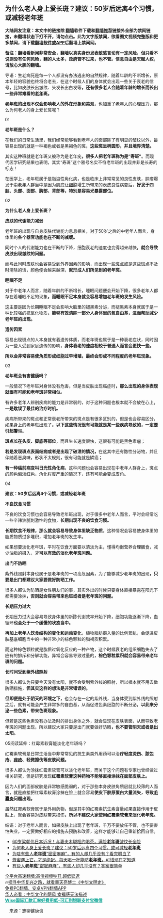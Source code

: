  <!-- 面包屑导航 --> <h2>为什么老人身上爱长斑？建议：50岁后远离4个习惯，或减轻老年斑</h2> <p class="notice"><b>大陆网友注意：本文中的链接除 <a href="https://github.com/bannedbook/fanqiang" >翻墙</a>软件下载和<a href="https://github.com/killgcd/justmysocks/blob/master/README.md">翻墙推荐</a>链接外全部为禁网链接，未翻墙状态下打不开，请勿点击。此为文字版禁闻，欲看图文视频完整版和更多禁闻，请下载<a href="https://github.com/bannedbook/fanqiang">翻墙软件或APP</a>后翻墙上禁闻网。</p><p>备注：翻墙看新闻非常安全，翻墙以真实身份发表敏感言论有一定风险，但只看不说则没有任何风险，翻的人太多，政府管不过来，也不管。信息自由是天赋人权，请放心大胆的翻墙。</b></p>  <div class="entry"> <p>导语：生老病死是每一个人都没有办法逃出的自然规律，随着年龄的不断增长，原本年轻的容貌也终将会老去，在这个时候人们的身体就会出现一些关于衰老的信号，比如皮肤长出皱纹、头发长出白发等<strong>，还有很多老人会随着年龄的增长而长出一些非常难看的<a href="https://www.bannedbook.org/bnews/tag/%E8%80%81%E5%B9%B4/" class="st_tag internal_tag" rel="tag" title="标签 老年 下的日志">老年</a>斑。</strong></p> <p><strong><a href="https://www.bannedbook.org/bnews/tag/%e8%80%81%e5%b9%b4%e6%96%91/" class="st_tag internal_tag" rel="tag" title="标签 老年斑 下的日志">老年斑</a>的出现不仅会影响老人的外在形象和美观</strong>，也加重了<a href="https://www.bannedbook.org/bnews/tag/%E8%80%81%E5%B9%B4%E4%BA%BA/" class="st_tag internal_tag" rel="tag" title="标签 老年人 下的日志">老年人</a>的心理压力，那么为何老人的身上爱长斑呢？</p> <p>01</p> <p><strong>老年斑是什么？</strong></p> <p>在我们的日常生活里，我们经常能够看到老年人的面部除了有明显的皱纹以外，最容易出现的就是一种褐色或者是黑褐色的斑，<strong>这些斑呈椭圆形，并且境界清楚。</strong></p> <p>其实这种班就是老年斑又被称为是老年疣<strong>，很多人把老年斑称为是“寿斑”</strong>。而现代医学研究结果也表明，其实“寿斑”这个雅号名实不符老年斑的出现并非是长寿的标志！</p> <p>在医学上，老年斑属于是脂溢性角化病，也是临床上非常常见的良性皮肤，肿瘤爆发于<a href="https://www.bannedbook.org/bnews/tag/%E4%B8%AD%E8%80%81%E5%B9%B4/" class="st_tag internal_tag" rel="tag" title="标签 中老年 下的日志">中老年</a>人群当中是因为肌底让<a href="https://www.bannedbook.org/bnews/tag/%E7%BB%86%E8%83%9E/" class="st_tag internal_tag" rel="tag" title="标签 细胞 下的日志">细胞</a>增生所带来的表皮良性病变后，<strong>好发于四肢、头部、面部、胸部、背部等，特别是容易光暴露部位。</strong></p> <p>02</p> <p><strong>为什么老人身上爱长斑？</strong></p> <p><strong>皮肤的代谢能力减弱</strong></p> <p>老年斑的出现与自身皮肤代谢能力息息相关，对于50岁之后的中老年人而言，身体里的<strong>各个器官功能也在不断的减缓。</strong></p> <p>同时个人的代谢能力也在不断的下降，细胞衰老的速度也变得越来越快<strong>，就会导致皮肤出现皱纹的问题。</strong></p> <p>而与此同时皮肤也会容易受到外界因素的影响，而出现一些<a href="https://www.bannedbook.org/bnews/tag/%E6%96%91%E7%82%B9/" class="st_tag internal_tag" rel="tag" title="标签 斑点 下的日志">斑点</a>或是这些斑点不及时清除的话，颜色便会越来越深，<strong>就形成人们所见到的老年斑。</strong></p>  <p><strong>睡眠不足</strong></p> <p>对于中老年人而言，随着年龄的不断增长，睡眠问题便会开始下降，很多老年人都存在着睡眠不足的现象<strong>，而睡眠不足本身就会容易增加老年斑的发生风险。</strong></p> <p>这主要是因为长期睡眠不足会影响大脑里的褪黑素分泌，而褪黑素本身就属于是一种比较强的抗氧化物质<strong>，能够有效清除一部分人身体里的氧自由基，进而帮助减少老年斑的出现。</strong></p> <p><strong>遗传因素</strong></p> <p>容易出现斑点的人本身就有着遗传体质，而老年斑也属于是一种衰老症状，同时因为一些人受到家庭遗传的影响，<strong>身体衰老的速度相较于普通人而言会更快一些。</strong></p> <p><strong>所以会非常容易使角质形成细胞过早增殖，最终会形成不同程度的老年斑现象。</strong></p> <p>03</p> <p><strong>老年斑会有害健康吗？</strong></p> <p>一般情况下老年斑对身体没有危害，但是当皮肤出现癌症时<strong>，那么出现的身体表现就很有可能和老年斑非常相似。</strong></p> <p>有许多老年人辨别疾病的能力是非常弱的，对于这种问题也根本就不会放在心上<strong>，一是耽误了最佳的治疗时机。</strong></p> <p>疾病所带来的斑点和正常衰老所带来的斑点是有很多区别的，但是也会容易区分，如果身上的老年斑出现了<strong>，以下这些情况很有可能就是某一些疾病导致的，一定要引起警</strong>惕。</p> <p><strong>斑点长在头皮、脚底等部位</strong>，而且生长速度很快，这很有可能是黑色素瘤；</p> <p><strong>若是发现斑点表面结痂或者是出现了破溃的情况，</strong>在这其中还有脓性分泌物，并且伴随着恶臭味，形状不太规则，很有可能就是鳞癌；</p>  <p><strong>有一种癌前病变叫日光性角化病</strong>，这种问题也会容易出现在中老年人群身上，斑点的颜色偏淡红色，角化程度严重的情况下，还有可能会变成皮角。</p> <p>04</p> <p><strong>建议：50岁后远离4个习惯，或减轻老年斑</strong></p> <p><strong>不良<a href="https://www.bannedbook.org/bnews/tag/%e9%a5%ae%e9%a3%9f/" class="st_tag internal_tag" rel="tag" title="标签 饮食 下的日志">饮食</a>习惯</strong></p> <p>不良的饮食习惯也会容易导致老年斑出现，对于很多中老年人而言，平时会经常吃一些辛辣油腻刺激性的食物，<strong>长期出现不良的饮食习惯。</strong></p> <p><strong>长期饮食不规律，那么就会容易导致身体里缺乏物质</strong>，这种情况会容易使身体里的脂质物质过多堆积，增加老年斑的发生率。</p> <p>如果想要淡化老年斑，平时在饮食方面要以清淡为主，懂得均衡营养合理膳食，减少油脂的摄入，<strong>才可以有效的淡化老年斑问题。</strong></p> <p><strong>出门不防晒</strong></p> <p>紫外线照射本身也属于是老年斑的一项高危因素，为了能够减少老年斑的出现<strong>，只要是出门都建议大家要做好防晒工作。</strong></p> <p>很多人都认为防晒是女性朋友们的事，其实外出的时候只要身体直接暴露在阳光下都需要涂抹<strong>，否则就会容易带来色斑或者是老年斑的问题。</strong></p> <p><strong>长期压力过大</strong></p> <p>长期压力过大会容易导致身体里的新陈代谢效率开始下降，细胞功能逐渐下降，血循环<strong>也会处于一个缓慢的状态当中。</strong></p> <p><strong>再加上老年人饮食结构的变化和运动变化</strong>，植物脂肪摄入量的比例紊乱，会促进皮肤基底细胞当中的一种非常小的棕色颗粒的脂褐质积累。</p>  <p>而这种棕色颗粒就是脂质过氧化反应的一种产物，这个时候衰老的组织细胞失去了应有的排斥和分解功能，异常会容易导致过量的，<strong>棕色颗粒累积就会容易带来老年斑的问题。</strong></p> <p><strong>长时间受到紫外线照射</strong></p> <p>很多人都认为只要今天没有太阳，就不会受到紫外线的照射，所以根本就不用去做防晒措施，<strong>但其实这样的想法是非常错误的。</strong></p> <p><strong>但即便是处于阴天的环境之下</strong>，也会存在一定的紫外线，当身体受到紫外线的照射之后，就有可能会产生非常多的自由基，从而促进色素细胞的不断分泌<strong>，以此来分泌一些色素，带来色斑现象。</strong></p> <p>但若是这些色素没有办法及时的排出身体之外，就会显现在皮肤表面，从而导致老年斑的问题出现，所以建议大家只要是出门就要做好防晒<strong>，也不要管阴天或者是出太阳。</strong></p> <p>05阅读延伸：红霉素软膏能淡化老年斑吗？</p> <p>红霉素软膏是日常生活当中非常常见的抗生素类外用药可以治<strong>疗轻度烫伤、脓包疮、<a href="https://www.bannedbook.org/bnews/tag/%e7%97%a4%e7%96%ae/" class="st_tag internal_tag" rel="tag" title="标签 痤疮 下的日志">痤疮</a>、轻微擦伤等皮肤问题。</strong></p> <p>很多人都认为涂抹红霉素软膏可以淡化老年斑，而关于这个问题有专家也曾经做过相关研究，但是研究发现<strong>红霉素软膏这种药物不能够直接涂抹在面部皮肤上。</strong></p> <p>因为人们的面部皮肤是非常敏感脆弱的，对于那些本身皮肤角质层就比较薄的人而言，就是直接把红霉素软膏涂抹在脸上就会容易<strong>使皮下胶原蛋白大量流失，导致<a href="https://www.bannedbook.org/bnews/tag/%E6%AF%9B%E5%9B%8A%E7%82%8E/" class="st_tag internal_tag" rel="tag" title="标签 毛囊炎 下的日志">毛囊炎</a>问题出现。</strong></p> <p>虽然红霉素软膏属于是外用药物，但是其中的红霉素抗生素含量如果直接作用于皮肤上，就会容易对皮肤带来损伤<strong>，所以不建议大家使用红霉素软膏来淡化老年斑。</strong></p> <p>结语：对于老年人而言，如果皮肤上出现了老年斑，千万不要放任不管，也不要害怕失业，一定要做好相应的措施去预防和改善，这样才能够让自己重新拾回自信。</p> <div id="taboola-mid-1"></div>  <ul class='op-related-articles' title='相关阅读'> <li><a href='https://www.bannedbook.org/bnews/yule/20220930/1791268.html' target='_blank'>60岁梁朝伟日本近况！与妻夫木聪相约喝茶，满脸<b>老年斑</b>皱纹长全脸</a></li> <li><a href='https://www.bannedbook.org/bnews/lifebaike/20220821/1774369.html' target='_blank'>为何老人身上爱长斑？建议：50岁后远离四个习惯，或可减轻<b>老年斑</b></a></li> <li><a href='https://www.bannedbook.org/bnews/lifebaike/20220817/1772748.html' target='_blank'>为啥有些人<b>老年斑</b>“密密麻麻”，有的人却几乎没有？看完明白了</a></li> <li><a href='https://www.bannedbook.org/bnews/health/20220615/1745975.html' target='_blank'>蜂蜜遇上它，才是绝配，每天喝一杯能防<b>老年斑</b>，可惜现在才知道</a></li> <li><a href='https://www.bannedbook.org/bnews/health/20211012/1636860.html' target='_blank'>有些人<b>老年斑</b>“密密麻麻”，有些人却几乎没有？答案很简单</a></li> </ul> <p class="texttj"> <a href="https://github.com/bannedbook/fanqiang/wiki/V2ray%E6%9C%BA%E5%9C%BA" target="_blank">全平台高速翻墙:高清视频秒开,超低延迟</a><br/> 🔥<a href="https://www.bannedbook.org/bnews/comments/20220808/1768773.html" target="_blank">探寻中华复兴之路，就看章天亮博士《中华文明史》</a><br/> <a href="https://github.com/bannedbook/fanqiang/wiki/%E7%A6%81%E9%97%BB%E7%BD%91%E5%AE%89%E5%8D%93%E7%BF%BB%E5%A2%99%E6%96%B0%E9%97%BBAPP" target="_blank">免费PC翻墙、安卓VPN翻墙APP</a><br/> <a href="https://www.bannedbook.org/bnews/comments/20220220/1694796.html" target="_blank">华人必看：中华文化的飓风 幸福感无法描述</a><br/> <b onclick="window.open('https://wise.prf.hn/click/camref:1011lqFCW/creativeref:1011l61212')" style="cursor:pointer;color:#00A191;text-decoration:underline;font-weight: bold;">Wise国际汇款汇率好费用低-可汇到银联支付宝微信</b> </p><p class="src-info">　来源：志聊健康谈 </p> <a name='sharetosocial'></a>  <div style="margin-bottom:5px;padding-bottom:5px;clear:both"> <div id="archive-pix-1" class="banner-ads"> <!-- AuctionX Display platform tag START --> <div id="27602x728x90x621x_ADSLOT1" clicktrack="%%CLICK_URL_ESC%%"></div>  <!-- AuctionX Display platform tag END --> </div> <div id="archive-pix-2" class="banner-ads"> <!-- AuctionX Display platform tag START --> <div id="27556x300x250x621x_ADSLOT1" clicktrack="%%CLICK_URL_ESC%%" style="margin:0 auto;text-align:center"></div>  <!-- AuctionX Display platform tag END --> </div> </div>  <div id="archive-pix-1" class="banner-ads"> <!-- AuctionX Display platform tag START --> <div id="27603x728x90x621x_ADSLOT1" clicktrack="%%CLICK_URL_ESC%%"></div>  <!-- AuctionX Display platform tag END --> </div> </div><!--END ENTRY--> 